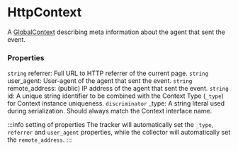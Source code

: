 # HttpContext
A [GlobalContext](/taxonomy/reference/global-contexts/overview.md) describing meta information about the agent that sent the event.

### Properties
`string` referrer: Full URL to HTTP referrer of the current page.
`string` user_agent: User-agent of the agent that sent the event.
`string` remote_address: (public) IP address of the agent that sent the event.
`string` id: A unique string identifier to be combined with the Context Type (`_type`) 
for Context instance uniqueness.
`discriminator` _type: A string literal used during serialization. Should always match the Context interface name.

:::info setting of properties
The tracker will automatically set the `_type`, `referrer` and `user_agent` properties, while the collector will automatically set the `remote_address`.
:::
